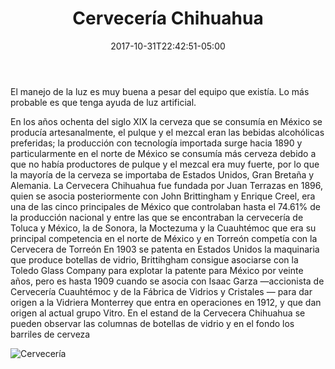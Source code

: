 ﻿---
title: "Cervecería Chihuahua"
description: "Departamento de la Exposición de la Cervecería Chihuahua"
slug: "n"
image: pic23.jpg
keywords: ""
categories: 
    - ""
    - ""
date: 2017-10-31T22:42:51-05:00
draft: false
---
 El manejo de la luz es muy buena a pesar del equipo que existía. Lo más probable es que tenga ayuda de luz artificial.

En los años ochenta del siglo XIX la cerveza que se consumía en México se producía artesanalmente, el pulque y el mezcal eran las bebidas alcohólicas preferidas; la producción con tecnología importada surge hacia 1890 y particularmente en el norte de México se consumía más cerveza debido a que no había productores de pulque y el mezcal era muy fuerte, por lo que la mayoría de la cerveza se importaba de Estados Unidos, Gran Bretaña y Alemania.
La Cervecera Chihuahua fue fundada por Juan Terrazas en 1896, quien se asocia posteriormente con John Brittingham y Enrique Creel, era una de las cinco principales de México que controlaban hasta el 74.61% de la producción nacional y entre las que se encontraban la cervecería de Toluca y México, la de Sonora, la Moctezuma y la Cuauhtémoc que era su principal competencia en el norte de México y en Torreón competía con la Cervecera de Torreón
En  1903 se patenta en Estados Unidos la maquinaria que produce botellas de vidrio, Brittihgham consigue asociarse con la Toledo Glass Company para explotar la patente para México por veinte años, pero es hasta 1909 cuando se asocia con Isaac Garza —accionista de Cervecería Cuauhtémoc y de la Fábrica de Vidrios y Cristales — para dar origen a la Vidriera Monterrey que entra en operaciones en 1912, y que dan origen al actual grupo Vitro.
En el estand de la Cervecera Chihuahua se pueden observar las columnas de botellas de vidrio y en el fondo los barriles de cerveza 


![Cervecería](https://claudiaguerreros.github.io/juliososa/img/pic23.jpg)

